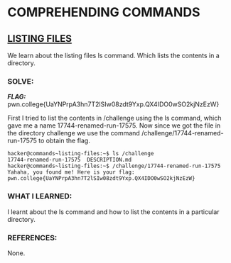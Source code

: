 # **COMPREHENDING COMMANDS**
## **<ins>LISTING FILES</ins>**
We learn about the listing files ls command. Which lists the contents in a directory.
### SOLVE: 
***FLAG:***  pwn.college{UaYNPrpA3hn7T2lSIw08zdt9Yxp.QX4IDO0wSO2kjNzEzW}

First I tried to list the contents in /challenge using the ls command, which gave me a name 17744-renamed-run-17575. 
Now since we got the file in the directory challenge we use the command /challenge/17744-renamed-run-17575 to obtain the flag.

```
hacker@commands~listing-files:~$ ls /challenge
17744-renamed-run-17575  DESCRIPTION.md
hacker@commands~listing-files:~$ /challenge/17744-renamed-run-17575
Yahaha, you found me! Here is your flag:
pwn.college{UaYNPrpA3hn7T2lSIw08zdt9Yxp.QX4IDO0wSO2kjNzEzW}
```

### WHAT I LEARNED:  
I learnt about the ls command and how to list the contents in a particular directory. 

### REFERENCES:
None.

